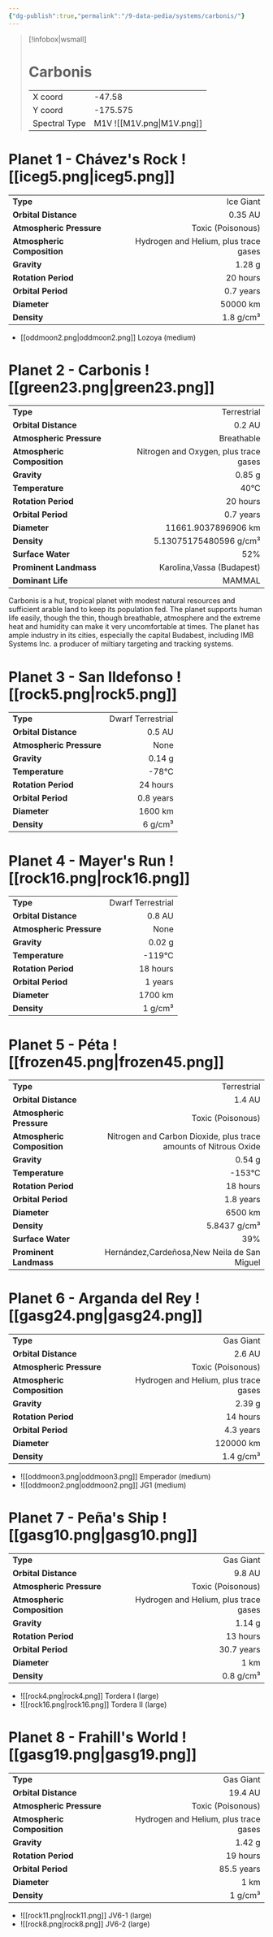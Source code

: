 ```yaml
---
{"dg-publish":true,"permalink":"/9-data-pedia/systems/carbonis/"}
---
```


> [!infobox|wsmall]
> # Carbonis
> | | |
> | - | - |
> | X coord | -47.58 |
> | Y coord| -175.575 |
> | Spectral Type | M1V ![[M1V.png\|M1V.png]] |

# Planet 1 - Chávez's Rock ![[iceg5.png\|iceg5.png]]
|                             |                           |
| --------------------------- | -------------------------:|
| **Type**                    |             Ice Giant |
| **Orbital Distance**        |   0.35 AU |
| **Atmospheric Pressure**    |       Toxic (Poisonous) |
| **Atmospheric Composition** |      Hydrogen and Helium, plus trace gases |
| **Gravity**                 |        1.28 g |
| **Rotation Period**         |  20 hours |
| **Orbital Period** | 0.7 years |
| **Diameter**                |      50000 km | 
| **Density**                 |    1.8 g/cm³ |



- [[oddmoon2.png\|oddmoon2.png]] Lozoya (medium)

# Planet 2 - Carbonis ![[green23.png\|green23.png]]
|                             |                           |
| --------------------------- | -------------------------:|
| **Type**                    |             Terrestrial |
| **Orbital Distance**        |   0.2 AU |
| **Atmospheric Pressure**    |       Breathable |
| **Atmospheric Composition** |      Nitrogen and Oxygen, plus trace gases |
| **Gravity**                 |        0.85 g |
| **Temperature**             |    40°C |
| **Rotation Period**         |  20 hours |
| **Orbital Period** | 0.7 years |
| **Diameter**                |      11661.9037896906 km | 
| **Density**                 |    5.13075175480596 g/cm³ |
| **Surface Water**           |           52% | 
| **Prominent Landmass**      |         Karolina,Vassa (Budapest) | 
| **Dominant Life**           |         MAMMAL |

Carbonis is a hut, tropical planet with modest natural resources and sufficient arable land to keep its population fed. The planet supports human life easily, though the thin, though breathable, atmosphere and the extreme heat and humidity can make it very uncomfortable at times. The planet has ample industry in its cities, especially the capital Budabest, including IMB Systems Inc. a producer of miltiary targeting and tracking systems.



# Planet 3 - San Ildefonso ![[rock5.png\|rock5.png]]
|                             |                           |
| --------------------------- | -------------------------:|
| **Type**                    |             Dwarf Terrestrial |
| **Orbital Distance**        |   0.5 AU |
| **Atmospheric Pressure**    |       None |
| **Gravity**                 |        0.14 g |
| **Temperature**             |    -78°C |
| **Rotation Period**         |  24 hours |
| **Orbital Period** | 0.8 years |
| **Diameter**                |      1600 km | 
| **Density**                 |    6 g/cm³ |





# Planet 4 - Mayer's Run ![[rock16.png\|rock16.png]]
|                             |                           |
| --------------------------- | -------------------------:|
| **Type**                    |             Dwarf Terrestrial |
| **Orbital Distance**        |   0.8 AU |
| **Atmospheric Pressure**    |       None |
| **Gravity**                 |        0.02 g |
| **Temperature**             |    -119°C |
| **Rotation Period**         |  18 hours |
| **Orbital Period** | 1 years |
| **Diameter**                |      1700 km | 
| **Density**                 |    1 g/cm³ |





# Planet 5 - Péta ![[frozen45.png\|frozen45.png]]
|                             |                           |
| --------------------------- | -------------------------:|
| **Type**                    |             Terrestrial |
| **Orbital Distance**        |   1.4 AU |
| **Atmospheric Pressure**    |       Toxic (Poisonous) |
| **Atmospheric Composition** |      Nitrogen and Carbon Dioxide, plus trace amounts of Nitrous Oxide |
| **Gravity**                 |        0.54 g |
| **Temperature**             |    -153°C |
| **Rotation Period**         |  18 hours |
| **Orbital Period** | 1.8 years |
| **Diameter**                |      6500 km | 
| **Density**                 |    5.8437 g/cm³ |
| **Surface Water**           |           39% | 
| **Prominent Landmass**      |         Hernández,Cardeñosa,New Neila de San Miguel | 





# Planet 6 - Arganda del Rey ![[gasg24.png\|gasg24.png]]
|                             |                           |
| --------------------------- | -------------------------:|
| **Type**                    |             Gas Giant |
| **Orbital Distance**        |   2.6 AU |
| **Atmospheric Pressure**    |       Toxic (Poisonous) |
| **Atmospheric Composition** |      Hydrogen and Helium, plus trace gases |
| **Gravity**                 |        2.39 g |
| **Rotation Period**         |  14 hours |
| **Orbital Period** | 4.3 years |
| **Diameter**                |      120000 km | 
| **Density**                 |    1.4 g/cm³ |



- ![[oddmoon3.png\|oddmoon3.png]] Emperador (medium)
- ![[oddmoon2.png\|oddmoon2.png]] JG1 (medium)


# Planet 7 - Peña's Ship ![[gasg10.png\|gasg10.png]]
|                             |                           |
| --------------------------- | -------------------------:|
| **Type**                    |             Gas Giant |
| **Orbital Distance**        |   9.8 AU |
| **Atmospheric Pressure**    |       Toxic (Poisonous) |
| **Atmospheric Composition** |      Hydrogen and Helium, plus trace gases |
| **Gravity**                 |        1.14 g |
| **Rotation Period**         |  13 hours |
| **Orbital Period** | 30.7 years |
| **Diameter**                |      1 km | 
| **Density**                 |    0.8 g/cm³ |



- ![[rock4.png\|rock4.png]] Tordera I (large)
- ![[rock16.png\|rock16.png]] Tordera II (large)


# Planet 8 - Frahill's World ![[gasg19.png\|gasg19.png]]
|                             |                           |
| --------------------------- | -------------------------:|
| **Type**                    |             Gas Giant |
| **Orbital Distance**        |   19.4 AU |
| **Atmospheric Pressure**    |       Toxic (Poisonous) |
| **Atmospheric Composition** |      Hydrogen and Helium, plus trace gases |
| **Gravity**                 |        1.42 g |
| **Rotation Period**         |  19 hours |
| **Orbital Period** | 85.5 years |
| **Diameter**                |      1 km | 
| **Density**                 |    1 g/cm³ |



- ![[rock11.png\|rock11.png]] JV6-1 (large)
- ![[rock8.png\|rock8.png]] JV6-2 (large)


